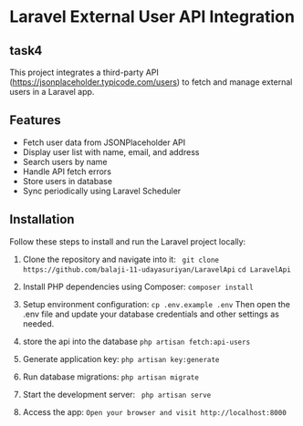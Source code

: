 # Laravel External User API Integration
## task4

This project integrates a third-party API (https://jsonplaceholder.typicode.com/users) to fetch and manage external users in a Laravel app.

## Features

- Fetch user data from JSONPlaceholder API
- Display user list with name, email, and address
- Search users by name
- Handle API fetch errors
- Store users in database
- Sync periodically using Laravel Scheduler


## Installation

Follow these steps to install and run the Laravel project locally:

1. Clone the repository and navigate into it:
  ``` git clone https://github.com/balaji-11-udayasuriyan/LaravelApi```
   ```cd LaravelApi```

2. Install PHP dependencies using Composer:
   ```composer install```

3. Setup environment configuration:
   ```cp .env.example .env```
   Then open the .env file and update your database credentials and other settings as needed.
4. store the api into the database
   ```php artisan fetch:api-users```


6. Generate application key:
   ```php artisan key:generate```

7. Run database migrations:
   ```php artisan migrate```

8. Start the development server:
  ``` php artisan serve```

9. Access the app:
   ```Open your browser and visit http://localhost:8000```

